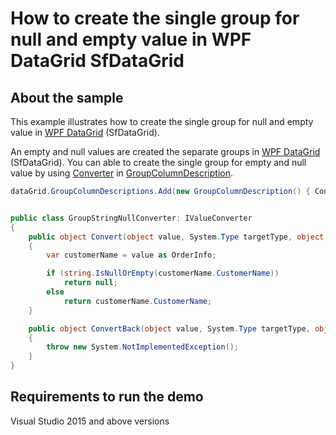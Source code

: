 # How to create the single group for null and empty value in WPF DataGrid SfDataGrid

## About the sample

This example illustrates how to create the single group for null and empty value in [WPF DataGrid](https://www.syncfusion.com/wpf-ui-controls/datagrid) (SfDataGrid).

An empty and null values are created the separate groups in [WPF DataGrid](https://help.syncfusion.com/cr/cref_files/wpf/Syncfusion.SfGrid.WPF~Syncfusion.UI.Xaml.Grid.GroupColumnDescription.html) (SfDataGrid). You can able to create the single group for empty and null value by using [Converter](https://help.syncfusion.com/cr/cref_files/wpf/Syncfusion.SfGrid.WPF~Syncfusion.UI.Xaml.Grid.GroupColumnDescription~ConverterProperty.html) in [GroupColumnDescription](https://help.syncfusion.com/cr/cref_files/wpf/Syncfusion.SfGrid.WPF~Syncfusion.UI.Xaml.Grid.GroupColumnDescription.html).

```C#
dataGrid.GroupColumnDescriptions.Add(new GroupColumnDescription() { Converter = new GroupStringNullConverter(), ColumnName = "CustomerName" });


public class GroupStringNullConverter: IValueConverter
{
    public object Convert(object value, System.Type targetType, object parameter, CultureInfo culture)
    {
        var customerName = value as OrderInfo;

        if (string.IsNullOrEmpty(customerName.CustomerName))
            return null;
        else
            return customerName.CustomerName;
    }

    public object ConvertBack(object value, System.Type targetType, object parameter, CultureInfo culture)
    {
        throw new System.NotImplementedException();
    }
}

```
## Requirements to run the demo
Visual Studio 2015 and above versions
